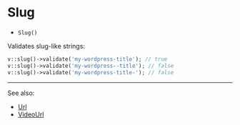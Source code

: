 # Slug

- `Slug()`

Validates slug-like strings:

```php
v::slug()->validate('my-wordpress-title'); // true
v::slug()->validate('my-wordpress--title'); // false
v::slug()->validate('my-wordpress-title-'); // false
```

***
See also:

  * [Url](Url.md)
  * [VideoUrl](VideoUrl.md)
